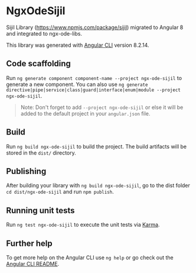# NgxOdeSijil

Sijil Library (https://www.npmjs.com/package/sijil) migrated to Angular 8 and integrated to ngx-ode-libs.

This library was generated with [Angular CLI](https://github.com/angular/angular-cli) version 8.2.14.

## Code scaffolding

Run `ng generate component component-name --project ngx-ode-sijil` to generate a new component. You can also use `ng generate directive|pipe|service|class|guard|interface|enum|module --project ngx-ode-sijil`.
> Note: Don't forget to add `--project ngx-ode-sijil` or else it will be added to the default project in your `angular.json` file. 

## Build

Run `ng build ngx-ode-sijil` to build the project. The build artifacts will be stored in the `dist/` directory.

## Publishing

After building your library with `ng build ngx-ode-sijil`, go to the dist folder `cd dist/ngx-ode-sijil` and run `npm publish`.

## Running unit tests

Run `ng test ngx-ode-sijil` to execute the unit tests via [Karma](https://karma-runner.github.io).

## Further help

To get more help on the Angular CLI use `ng help` or go check out the [Angular CLI README](https://github.com/angular/angular-cli/blob/master/README.md).
